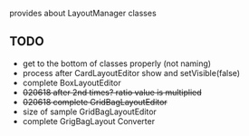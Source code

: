 provides about LayoutManager classes

## TODO

*  get to the bottom of classes properly (not naming)
 * process after CardLayoutEditor show and setVisible(false)
 * complete BoxLayoutEditor
 * ~~020618 after 2nd times? ratio value is multiplied~~
 * ~~020618 complete GridBagLayoutEditor~~
 * size of sample GridBagLayoutEditor
 * complete GrigBagLayout Converter
